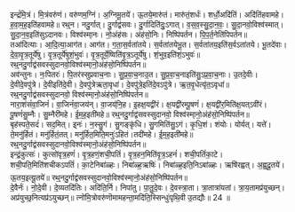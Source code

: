 

  
इन्द्रं॑मि॒त्रं। मि॒त्रंवरु॑णं। वरु॑णम॒ग्निं। अ॒ग्निमू॒तये॑। ऊ॒तये॒मारु॑तं। मारु॑तं॒शर्धः॑। शर्धो॒अदि॑तिं। अदि॑तिंहवामहे। ह॒वा॒म॒ह॒इति॑हवामहे॥ रथ्॒न। नदु॒र्गात्। दु॒र्गाद्व॑सवः। दु॒र्गादिति॑दुः॒ऽगात्। व॒स॒व॒स्सु॒दा॒न॒वः॒। सु॒दा॒नवो॒विश्व॑स्मात्। सु॒दा॒न॒व॒इति॑सुऽदानवः। विश्व॑स्मा्नः। नो॒अंह॑सः। अंह॑सो॒निः। निष्पि॑पर्तन। पि॒प॒र्त॒नेति॑पिपर्तन॥  
तआ॑दित्याः। आ॒दि॒त्या॒आग॑त। आग॑त। ग॒ता॒स॒र्वता॑तये। स॒र्वता॑तयेभू॒त। स॒र्वता॑तय॒इति॑स॒र्वऽता॑तये। भू॒तदे॑वाः। दे॒वा॒वृ॒त्र॒तूर्ये॑षु। वृ॒त्र॒तूर्ये॑षुशं॒भुवः॑। वृ॒त्र॒तूर्ये॒ष्विति॑वृ॒त्र॒ऽतूर्ये॑षु। शं॒भुव॒इति॑शं॒ऽभुवः॑॥ रथ्॒नदु॒र्गाद्व॑सवस्सुदानवो॒विश्व॑स्मा्नो॒अंह॑सो॒निष्पि॑पर्तन॥  
अव॑न्तुनः। नः॒पितरः॑। पि॒तर॑स्सुप्रवाच॒नाः। सु॒प्र॒वा॒च॒नाउ॒त। सु॒प्र॒वा॒च॒नाइति॑सु॒ऽप्र॒वा॒च॒नाः। उ॒तदे॒वीः। दे॒वीदे॒वपु॑त्रे। दे॒वीइति॑दे॒वी। दे॒वपु॑त्रेऋता॒वृधा॑। दे॒वपु॑त्रे॒इति॑दे॒वऽपु॑त्रे। ऋ॒त॒वृ॒धेत्यृ॑त॒ऽवृधा॑॥ रथ्॒नदु॒र्गाद्व॑सवस्सुदानवो॒ विश्व॑स्मा्नो॒अंह॑सो॒निष्पि॑पर्तन॥  
नारा॒शंसं॑वा॒जिनं॑। वा॒जिनं॑वा॒जय॑न्। वा॒जय्॑नि॒ह। इ॒हक्ष॒यद्वी॑रं। क्ष॒यद्वी॑रम्पू॒षणं॑। क्ष॒यद्वी॑र॒मिति॑क्ष॒यत्ऽवी॑रं। पू॒षणं॑सु॒म्नैः। सु॒म्नैरी॑महे। ई॒म॒ह॒इती॑महे॥ रथ्॒नदु॒र्गाद्व॑सवस्सुदानवो॒ विश्व॑स्मा्नो॒अंह॑सो॒निष्पि॑पर्तन॥  
बृह॑स्पते॒सदं॑। सद॒मित्। इ्नः॑। न॒स्सु॒गं। सु॒गङ्कृ॑धि। सु॒गमिति॑सु॒ऽगं। कृ॒धि॒शं। शंयोः। योर्यत्। यत्ते॑। ते॒मनु॑र्हितं। मनु॑र्हितं॒तत्। मनु॑र्हित॒मिति॒मनुः॑ऽहितं।तदी॑महे। ई॒म॒ह॒इती॑महे॥ रथ्॒नदु॒र्गाद्व॑सवस्सुदानवो॒विश्व॑स्मा्नो॒अंह॑सो॒निष्पि॑पर्तन॥  
इन्द्रं॒कुत्सः॑। कुत्सो॑वृत्र॒हणं॑। वृ॒त्र॒हणं॒शची॒पतिं॑। वृ॒त्र॒हन॒मिति॑वृ॒त्र॒ऽहनं॑। शची॒पतिं॑का॒टे। शची॒पति॒मिति॑शचीकऽपतिं॑। का॒टेनिबा॑ळ्हः। निबा॑ळ्ह॒ऋषिः॑। निबा॑ळ्ह॒इति॒निऽबा॑ळ्हः। ऋषि॑रह्वत्। अ॒ह्व॒दू॒तये॑। ऊ॒तय॒इत्यू॒तये॑॥ रथ्॒नदु॒र्गाद्व॑सवस्सुदानवो॒विश्व॑स्मा्नो॒अंह॑सो॒निष्पि॑पर्तन॥  
दे॒वैर्नः॑। नो॒दे॒वी। दे॒व्यतदि॑तिः। अदि॑ति॒र्नि। निपा॑तु। पा॒तु॒दे॒वः। दे॒वस्त्रा॒ता। त्रा॒तात्रा॑यतां। त्रा॒य॒तामप्र॑युच्छन्। अप्र॑युच्छ्॒नित्यप्र॑ऽयुच्छन्॥ त्नो॑मि॒त्रोवरु॑णॊमामहन्ता॒मदि॑ति॒स्सिन्धुः॑पृथि॒वी उ॒तद्यौः॥ 24 ॥  
